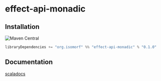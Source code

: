 
[//]: # (NOTE: do not edit `README.md` in root, only edit from `src/site-preprocess/README.md`)


# effect-api-monadic

## Installation

![Maven Central](https://img.shields.io/maven-central/v/org.isomorf/effect-api-monadic_2.12.svg?style=for-the-badge)

```scala
libraryDependencies += "org.isomorf" %% "effect-api-monadic" % "0.1.0"
```

## Documentation

[scaladocs](http://isomorf-org.github.io/scala-effect-api-monadic/scaladocs/api/0.1.0/org/isomorf/foundation/runtime/effects/index.html)
